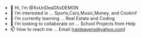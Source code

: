 - 👋 Hi, I’m @XxUnDeaDXxDEMON
- 👀 I’m interested in ... Sports,Cars,Music,Money, and Cookinf
- 🌱 I’m currently learning ... Real Estate and Coding
- 💞️ I’m looking to collaborate on ... School Projects from Help
- 📫 How to reach me ... Email (rasteavens@yahoo.com)

<!---
XxUnDeaDXxDEMON/XxUnDeaDXxDEMON is a ✨ special ✨ repository because its `README.md` (this file) appears on your GitHub profile.
You can click the Preview link to take a look at your changes.
--->
